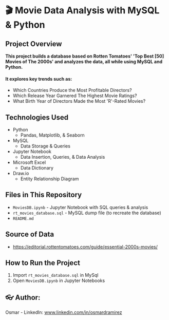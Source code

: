 # 🎬 Movie Data Analysis with MySQL & Python  

## Project Overview  
**This project builds a database based on Rotten Tomatoes' 'Top Best [50] Movies of The 2000s' and analyzes the data, all while using MySQL and Python.**
#### It explores key trends such as:  
- Which Countries Produce the Most Profitable Directors?  
- Which Release Year Garnered The Highest Movie Ratings?  
- What Birth Year of Directors Made the Most 'R'-Rated Movies?  

## Technologies Used  
- Python
  - Pandas, Matplotlib, & Seaborn  
- MySQL
  - Data Storage & Queries  
- Jupyter Notebook
  - Data Insertion, Queries, & Data Analysis
- Microsoft Excel
  - Data Dictionary
- Draw.io
  - Entity Relationship Diagram  

## Files in This Repository  
- `MoviesDB.ipynb` - Jupyter Notebook with SQL queries & analysis  
- `rt_movies_database.sql` - MySQL dump file (to recreate the database)  
- `README.md`  

## Source of Data
- https://editorial.rottentomatoes.com/guide/essential-2000s-movies/

## How to Run the Project  
1. Import `rt_movies_database.sql` in MySql
2. Open `MoviesDB.ipynb` in Jupyter Notebooks

## 👓 Author:
Osmar - LinkedIn: www.linkedin.com/in/osmardramirez
